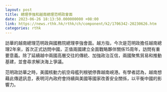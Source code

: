 ```yaml
---
layout: post
title: 總理李強和越南總理范明政會面
date: 2023-06-26 18:13:50.000000000 +08:00
link: https://news.rthk.hk/rthk/ch/component/k2/1706342-20230626.htm
categories: rthk
---
```


訪華的越南總理范明政與國務院總理李強會面。越方指，今次是范明政擔任越南總理2年來，首次正式訪問中國，正值兩國建立全面戰略夥伴關係15周年，訪問有重要意義。除了延續越中兩國高層交往的傳統、加強政治互信，兩國聚焦貿易和推動基建，並會尋求解決海上爭議。

范明政訪華之時，美國核動力航空母艦列根號停靠越南峴港。有學者認為，越南想藉此傳遞訊息，表明河內政府會持續與美國等國家改善安全關係，以平衡中國的影響力。
